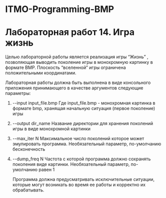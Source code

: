 # ITMO-Programming-BMP

# Лабораторная работ 14. Игра жизнь

Целью лабораторной работы является реализация игры “Жизнь” , позволяющая выводить поколение игры в монохромную картинку в формате BMP. Плоскость “вселенной” игры ограничена положительными координатами.

Лабораторная работы должна быть выполнена в виде консольного приложения принимающего в качестве аргументов следующие параметры:
1.	--input input_file.bmp 
Где input_file.bmp - монохромная картинка в формате bmp, хранящая начальную ситуация (первое поколение) игры
2.	--output dir_name 
	Название директории для хранения поколений игры в виде монохромной картинки
3.	--max_iter N
			Максимальное число поколений которое может эмулировать программа. Необязательный параметр, по-умолчанию бесконечность
4.	--dump_freq N
Частота с которой программа должно сохранять поколения виде картинки. Необязательный параметр, по-умолчанию равен 1


	Программа должна предусматривать исключительные ситуации, которые могут возникать во время ее работы и корректно их обрабатывать. 

